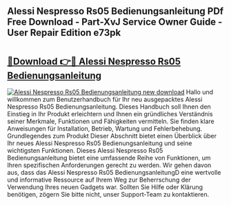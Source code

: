 ## Alessi Nespresso Rs05 Bedienungsanleitung PDf Free Download - Part-XvJ Service Owner Guide - User Repair Edition e73pk

# <h2><a href="http://df37t7h.blite.top/?on=Alessi+Nespresso+Rs05+Bedienungsanleitung">🔗Download 👉🔴 Alessi Nespresso Rs05 Bedienungsanleitung</a></h2>

[![Alessi Nespresso Rs05 Bedienungsanleitung new download](https://i.imgur.com/lujVjoI.png)](http://df37t7h.blite.top/?on=Alessi+Nespresso+Rs05+Bedienungsanleitung)
Hallo und willkommen zum Benutzerhandbuch für Ihr neu ausgepacktes Alessi Nespresso Rs05 Bedienungsanleitung. Dieses Handbuch soll Ihnen den Einstieg in Ihr Produkt erleichtern und Ihnen ein gründliches Verständnis seiner Merkmale, Funktionen und Fähigkeiten vermitteln. Sie finden klare Anweisungen für Installation, Betrieb, Wartung und Fehlerbehebung. Grundlegendes zum Produkt Dieser Abschnitt bietet einen Überblick über Ihr neues Alessi Nespresso Rs05 Bedienungsanleitung und seine wichtigsten Funktionen. Dieses Alessi Nespresso Rs05 Bedienungsanleitung bietet eine umfassende Reihe von Funktionen, um Ihren spezifischen Anforderungen gerecht zu werden. Wir gehen davon aus, dass das Alessi Nespresso Rs05 BedienungsanleitungD eine wertvolle und informative Ressource auf Ihrem Weg zur Beherrschung der Verwendung Ihres neuen Gadgets war. Sollten Sie Hilfe oder Klärung benötigen, zögern Sie bitte nicht, unser Support-Team zu kontaktieren.
